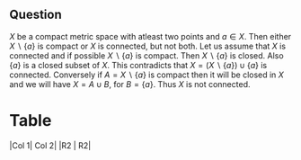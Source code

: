 ## Question
$X$ be a compact metric space with atleast two points and $a\in X$. Then either $X\smallsetminus\{a\}$ is compact or $X$ is connected, but not both.
Let us assume that $X$ is connected and if possible $X\smallsetminus\{a\}$ is compact. Then $X\smallsetminus\{a\}$ is closed. Also $\{a\}$ is a closed subset of $X$. This contradicts that $X=(X\smallsetminus\{a\})\cup\{a\}$ is connected. 
Conversely if $A=X\smallsetminus\{a\}$ is compact then it will be closed in $X$ and we will have $X=A\cup B$, for $B=\{a\}$. Thus $X$ is not connected.


# Table
|Col 1| Col 2|
|R2 | R2|

